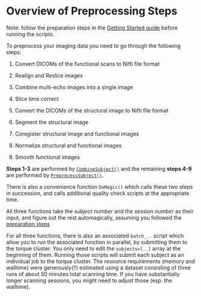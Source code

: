 # Overview of Preprocessing Steps #

Note: follow the preparation steps in the [Getting Started guide](howto_getting_started.md#Preparation) before running the scripts.

To preprocess your imaging data you need to go through the following steps:

1. Convert DICOMs of the functional scans to Nifti file format

2. Realign and Reslice images

3. Combine multi-echo images into a single image

4. Slice time correct

5. Convert the DICOMs of the structural image to Nifti file format

6. Segment the structural image

7. Coregister structural image and functional images

8. Normalize structural and functional images

9. Smooth functional images


**Steps 1-3** are performed by [`CombineSubject()`](doc_combining.md) and the remaining **steps 4-9** are performed by [`PreprocessSubject()`](doc_preprocess.md).

There is also a convenience function `DoMagic()` which calls these two steps in succession, and calls additional quality check scripts at the appropriate time.

All three functions take the *subject number* and the *session number* as their input, and figure out the rest automagically, assuming you followed the [preparation steps](howto_getting_started.md#Preparation) 

For all three functions, there is also an associated `batch_..` script which allow you to run the associated function in parallel, by submitting them to the torque cluster. You only need to edit the `subjects=[..]` array at the beginning of them. Running those scripts will submit each subject as an individual job to the torque cluster. The resource requirements (memory and walltime) were generously(?) estimated using a dataset consisting of three runs of about 50 minutes total scanning time. If you have substantially longer scanning sessions, you might need to adjust those (esp. the walltime).